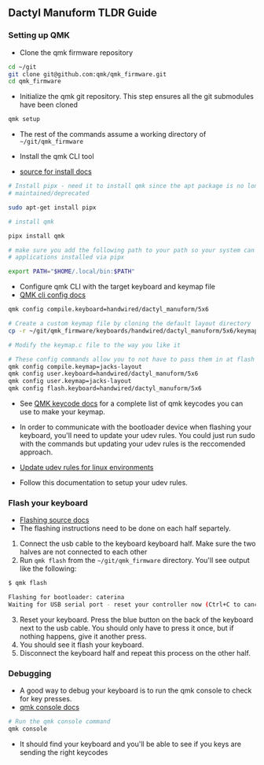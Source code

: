 ## Dactyl Manuform TLDR Guide

### Setting up QMK

-   Clone the qmk firmware repository

```bash
cd ~/git
git clone git@github.com:qmk/qmk_firmware.git
cd qmk_firmware
```

-   Initialize the qmk git repository. This step ensures all the git submodules have been cloned

```bash
qmk setup
```

-   The rest of the commands assume a working directory of `~/git/qmk_firmware`

-   Install the qmk CLI tool
-   [source for install docs](https://github.com/qmk/qmk_fpm)

```bash
# Install pipx - need it to install qmk since the apt package is no longer
# maintained/deprecated

sudo apt-get install pipx

# install qmk

pipx install qmk

# make sure you add the following path to your path so your system can find
# applications installed via pipx

export PATH="$HOME/.local/bin:$PATH"
```

-   Configure qmk CLI with the target keyboard and keymap file
-   [QMK cli config docs](https://github.com/qmk/qmk_firmware/blob/master/docs/cli_configuration.md#cli-documentation-qmk-config)

```bash
qmk config compile.keyboard=handwired/dactyl_manuform/5x6

# Create a custom keymap file by cloning the default layout directory
cp -r ~/git/qmk_firmware/keyboards/handwired/dactyl_manuform/5x6/keymaps/default ~/git/qmk_firmware/keyboards/handwired/dactyl_manuform/5x6/keymaps/jacks-config

# Modify the keymap.c file to the way you like it

# These config commands allow you to not have to pass them in at flash or compile time
qmk config compile.keymap=jacks-layout
qmk config user.keyboard=handwired/dactyl_manuform/5x6
qmk config user.keymap=jacks-layout
qmk config flash.keyboard=handwired/dactyl_manuform/5x6

```

-   See [QMK keycode docs](https://github.com/qmk/qmk_firmware/blob/master/docs/keycodes.md) for a complete list of qmk keycodes you can use to make your keymap.

-   In order to communicate with the bootloader device when flashing your keyboard, you'll need to update your udev rules. You could just run sudo with the commands but updating your udev rules is the reccomended approach.
-   [Update udev rules for linux environments](https://github.com/qmk/qmk_firmware/blob/master/docs/faq_build.md#linux-udev-rules-linux-udev-rules)
-   Follow this documentation to setup your udev rules.

### Flash your keyboard

-   [Flashing source docs](https://github.com/qmk/qmk_firmware/blob/master/docs/newbs_flashing.md#flash-your-keyboard-from-the-command-line)
-   The flashing instructions need to be done on each half separtely.

1. Connect the usb cable to the keyboard keyboard half. Make sure the two halves are not connected to each other
2. Run `qmk flash` from the `~/git/qmk_firmware` directory. You'll see output like the following:

```bash
$ qmk flash

Flashing for bootloader: caterina
Waiting for USB serial port - reset your controller now (Ctrl+C to cancel)..........
```

3. Reset your keyboard. Press the blue button on the back of the keyboard next to the usb cable. You should only have to press it once, but if nothing happens, give it another press.
4. You should see it flash your keyboard.
5. Disconnect the keyboard half and repeat this process on the other half.

### Debugging

-   A good way to debug your keyboard is to run the qmk console to check for key presses.
-   [qmk console docs](https://docs.qmk.fm/cli_commands#qmk-console)

```bash
# Run the qmk console command
qmk console
```

-   It should find your keyboard and you'll be able to see if you keys are sending the right keycodes

